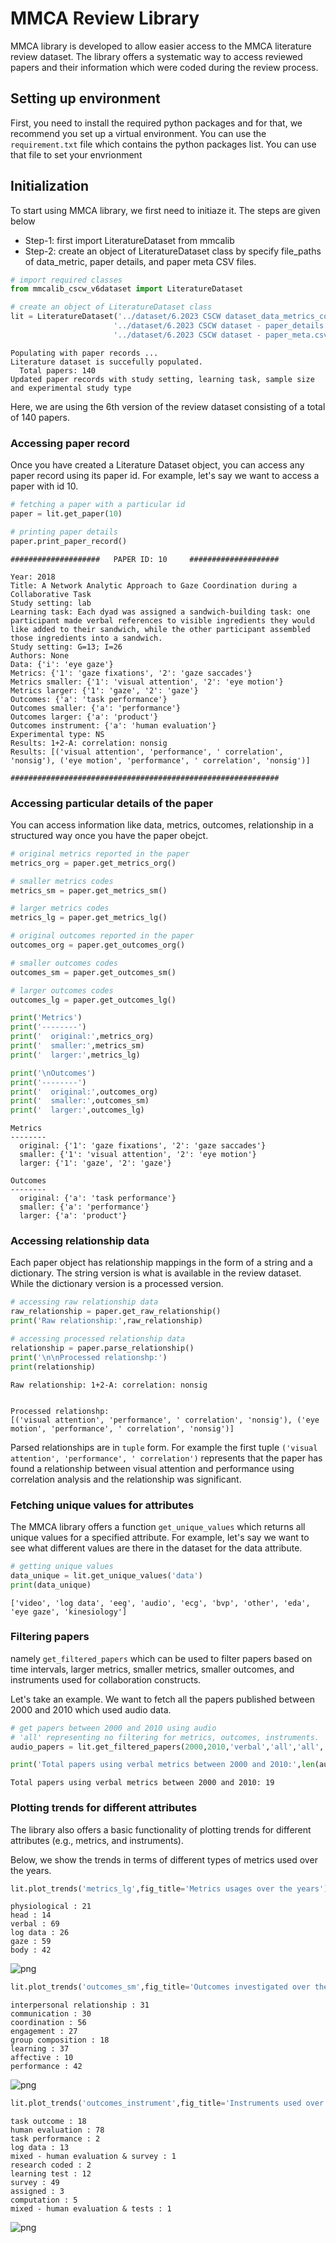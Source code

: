 # MMCA Review Library

MMCA library is developed to allow easier access to the MMCA literature review dataset. The library offers a systematic way to access reviewed papers and their information which were coded during the review process.

## Setting up environment

First, you need to install the required python packages and for that, we recommend you set up a virtual environment. 
You can use the `requirement.txt` file which contains the python packages list. You can use that file to set your envrionment

## Initialization

To start using MMCA library, we first need to initiaze it. The steps are given below

* Step-1: first import LiteratureDataset from mmcalib
* Step-2: create an object of LiteratureDataset class by specify file_paths of data_metric, paper details, and paper meta CSV files.

```python
# import required classes
from mmcalib_cscw_v6dataset import LiteratureDataset

# create an object of LiteratureDataset class
lit = LiteratureDataset('../dataset/6.2023 CSCW dataset_data_metrics_constructs.csv',
                       '../dataset/6.2023 CSCW dataset - paper_details.csv',
                       '../dataset/6.2023 CSCW dataset - paper_meta.csv')
```

    Populating with paper records ...
    Literature dataset is succefully populated. 
      Total papers: 140
    Updated paper records with study setting, learning task, sample size and experimental study type

Here, we are using the 6th version of the review dataset consisting of a total of 140 papers.

### Accessing paper record

Once you have created a Literature Dataset object, you can access any paper record using its paper id. For example, let's say we want to access a paper with id 10. 

```python
# fetching a paper with a particular id
paper = lit.get_paper(10)

# printing paper details
paper.print_paper_record()
```

    ####################   PAPER ID: 10     ####################
    
    Year: 2018
    Title: A Network Analytic Approach to Gaze Coordination during a Collaborative Task
    Study setting: lab
    Learning task: Each dyad was assigned a sandwich-building task: one participant made verbal references to visible ingredients they would like added to their sandwich, while the other participant assembled those ingredients into a sandwich.
    Study setting: G=13; I=26
    Authors: None
    Data: {'i': 'eye gaze'}
    Metrics: {'1': 'gaze fixations', '2': 'gaze saccades'}
    Metrics smaller: {'1': 'visual attention', '2': 'eye motion'}
    Metrics larger: {'1': 'gaze', '2': 'gaze'}
    Outcomes: {'a': 'task performance'}
    Outcomes smaller: {'a': 'performance'}
    Outcomes larger: {'a': 'product'}
    Outcomes instrument: {'a': 'human evaluation'}
    Experimental type: NS
    Results: 1+2-A: correlation: nonsig
    Results: [('visual attention', 'performance', ' correlation', 'nonsig'), ('eye motion', 'performance', ' correlation', 'nonsig')]
    
    ############################################################

### Accessing particular details of the paper

You can access information like data, metrics, outcomes, relationship in a structured way once you have the paper obejct.

```python
# original metrics reported in the paper
metrics_org = paper.get_metrics_org()

# smaller metrics codes
metrics_sm = paper.get_metrics_sm()

# larger metrics codes
metrics_lg = paper.get_metrics_lg()

# original outcomes reported in the paper
outcomes_org = paper.get_outcomes_org()

# smaller outcomes codes
outcomes_sm = paper.get_outcomes_sm()

# larger outcomes codes
outcomes_lg = paper.get_outcomes_lg()
```

```python
print('Metrics')
print('--------')
print('  original:',metrics_org)
print('  smaller:',metrics_sm)
print('  larger:',metrics_lg)

print('\nOutcomes')
print('--------')
print('  original:',outcomes_org)
print('  smaller:',outcomes_sm)
print('  larger:',outcomes_lg)
```

    Metrics
    --------
      original: {'1': 'gaze fixations', '2': 'gaze saccades'}
      smaller: {'1': 'visual attention', '2': 'eye motion'}
      larger: {'1': 'gaze', '2': 'gaze'}
    
    Outcomes
    --------
      original: {'a': 'task performance'}
      smaller: {'a': 'performance'}
      larger: {'a': 'product'}

### Accessing relationship data

Each paper object has relationship mappings in the form of a string and a dictionary. The string version is what is available in the review dataset. While the dictionary version is a processed version.

```python
# accessing raw relationship data
raw_relationship = paper.get_raw_relationship()
print('Raw relationship:',raw_relationship)

# accessing processed relationship data
relationship = paper.parse_relationship()
print('\n\nProcessed relationshp:')
print(relationship)
```

    Raw relationship: 1+2-A: correlation: nonsig
    
    
    Processed relationshp:
    [('visual attention', 'performance', ' correlation', 'nonsig'), ('eye motion', 'performance', ' correlation', 'nonsig')]

Parsed relationships are in `tuple` form. For example the first tuple `('visual attention', 'performance', ' correlation')` represents that the paper has found a relationship between visual attention and performance using correlation analysis and the relationship was significant.

### Fetching unique values for attributes

The MMCA library offers a function `get_unique_values` which returns all unique values for a specified attribute. For example, let's say we want to see what different values are there in the dataset for the data attribute. 

```python
# getting unique values
data_unique = lit.get_unique_values('data')
print(data_unique)
```

    ['video', 'log data', 'eeg', 'audio', 'ecg', 'bvp', 'other', 'eda', 'eye gaze', 'kinesiology']

### Filtering papers

namely `get_filtered_papers` which can be used to filter papers based on time intervals, larger metrics, smaller metrics, smaller outcomes, and instruments used for collaboration constructs.

Let's take an example. We want to fetch all the papers published between 2000 and 2010 which used audio data.

```python
# get papers between 2000 and 2010 using audio
# 'all' representing no filtering for metrics, outcomes, instruments.
audio_papers = lit.get_filtered_papers(2000,2010,'verbal','all','all','all')

print('Total papers using verbal metrics between 2000 and 2010:',len(audio_papers))
```

    Total papers using verbal metrics between 2000 and 2010: 19

### Plotting trends for different attributes

The library also offers a basic functionality of plotting trends for different attributes (e.g., metrics, and instruments).

Below, we show the trends in terms of different types of metrics used over the years.

```python
lit.plot_trends('metrics_lg',fig_title='Metrics usages over the years')
```

    physiological : 21
    head : 14
    verbal : 69
    log data : 26
    gaze : 59
    body : 42

![png](output_19_1.png)

```python
lit.plot_trends('outcomes_sm',fig_title='Outcomes investigated over the years')
```

    interpersonal relationship : 31
    communication : 30
    coordination : 56
    engagement : 27
    group composition : 18
    learning : 37
    affective : 10
    performance : 42

![png](output_20_1.png)

```python
lit.plot_trends('outcomes_instrument',fig_title='Instruments used over the years')
```

    task outcome : 18
    human evaluation : 78
    task performance : 2
    log data : 13
    mixed - human evaluation & survey : 1
    research coded : 2
    learning test : 12
    survey : 49
    assigned : 3
    computation : 5
    mixed - human evaluation & tests : 1

![png](output_21_1.png)

```python

```
